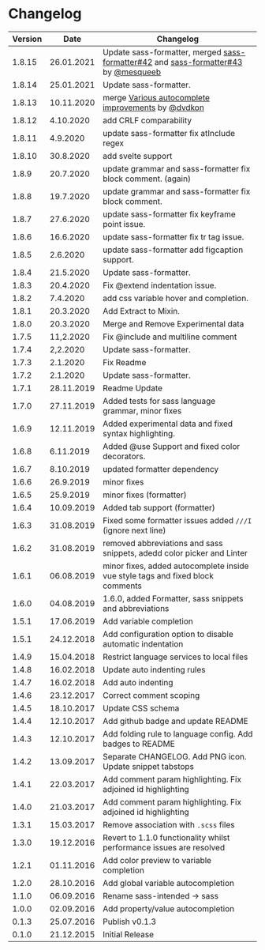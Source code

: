 # Changelog

| Version | Date       | Changelog                                                                                                                                       |
| ------- | ---------- | ----------------------------------------------------------------------------------------------------------------------------------------------- |
| 1.8.15   | 26.01.2021  | Update sass-formatter, merged [sass-formatter#42](https://github.com/TheRealSyler/sass-formatter/issues/42) and [sass-formatter#43](https://github.com/TheRealSyler/sass-formatter/issues/43) by [@mesqueeb](https://github.com/mesqueeb)                                                                                                                       |
| 1.8.14   | 25.01.2021  | Update sass-formatter.                                                                                                                          |
| 1.8.13  | 10.11.2020 | merge [Various autocomplete improvements](https://github.com/TheRealSyler/vscode-sass-indented/pull/63) by [@dvdkon](https://github.com/dvdkon) |
| 1.8.12  | 4.10.2020  | add CRLF comparability                                                                                                                          |
| 1.8.11  | 4.9.2020   | update sass-formatter fix atInclude regex                                                                                                       |
| 1.8.10  | 30.8.2020  | add svelte support                                                                                                                              |
| 1.8.9   | 20.7.2020  | update grammar and sass-formatter fix block comment. (again)                                                                                    |
| 1.8.8   | 19.7.2020  | update grammar and sass-formatter fix block comment.                                                                                            |
| 1.8.7   | 27.6.2020  | update sass-formatter fix keyframe point issue.                                                                                                 |
| 1.8.6   | 16.6.2020  | update sass-formatter fix tr tag issue.                                                                                                         |
| 1.8.5   | 2.6.2020   | update sass-formatter add figcaption support.                                                                                                   |
| 1.8.4   | 21.5.2020  | Update sass-formatter.                                                                                                                          |
| 1.8.3   | 20.4.2020  | Fix @extend indentation issue.                                                                                                                  |
| 1.8.2   | 7.4.2020   | add css variable hover and completion.                                                                                                          |
| 1.8.1   | 20.3.2020  | Add Extract to Mixin.                                                                                                                           |
| 1.8.0   | 20.3.2020  | Merge and Remove Experimental data                                                                                                              |
| 1.7.5   | 11,2.2020  | Fix @include and multiline comment                                                                                                              |
| 1.7.4   | 2,2.2020   | Update sass-formatter.                                                                                                                          |
| 1.7.3   | 2.1.2020   | Fix Readme                                                                                                                                      |
| 1.7.2   | 2.1.2020   | Update sass-formatter.                                                                                                                          |
| 1.7.1   | 28.11.2019 | Readme Update                                                                                                                                   |
| 1.7.0   | 27.11.2019 | Added tests for sass language grammar, minor fixes                                                                                              | 
| 1.6.9   | 12.11.2019 | Added experimental data and fixed syntax highlighting.                                                                                          |
| 1.6.8   | 6.11.2019  | Added @use Support and fixed color decorators.                                                                                                  |
| 1.6.7   | 8.10.2019  | updated formatter dependency                                                                                                                    |
| 1.6.6   | 26.9.2019  | minor fixes                                                                                                                                     |
| 1.6.5   | 25.9.2019  | minor fixes (formatter)                                                                                                                         |
| 1.6.4   | 10.09.2019 | Added tab support (formatter)                                                                                                                   |
| 1.6.3   | 31.08.2019 | Fixed some formatter issues added `///I` (ignore next line)                                                                                     |
| 1.6.2   | 31.08.2019 | removed abbreviations and sass snippets, adedd color picker and Linter                                                                          |
| 1.6.1   | 06.08.2019 | minor fixes, added autocomplete inside vue style tags and fixed block comments                                                                  |
| 1.6.0   | 04.08.2019 | 1.6.0, added Formatter, sass snippets and abbreviations                                                                                         |
| 1.5.1   | 17.06.2019 | Add variable completion                                                                                                                         |
| 1.5.1   | 24.12.2018 | Add configuration option to disable automatic indentation                                                                                       |
| 1.4.9   | 15.04.2018 | Restrict language services to local files                                                                                                       |
| 1.4.8   | 16.02.2018 | Update auto indenting rules                                                                                                                     |
| 1.4.7   | 16.02.2018 | Add auto indenting                                                                                                                              |
| 1.4.6   | 23.12.2017 | Correct comment scoping                                                                                                                         |
| 1.4.5   | 18.10.2017 | Update CSS schema                                                                                                                               |
| 1.4.4   | 12.10.2017 | Add github badge and update README                                                                                                              |
| 1.4.3   | 12.10.2017 | Add folding rule to language config. Add badges to README                                                                                       |
| 1.4.2   | 13.09.2017 | Separate CHANGELOG. Add PNG icon. Update snippet tabstops                                                                                       |
| 1.4.1   | 22.03.2017 | Add comment param highlighting. Fix adjoined id highlighting                                                                                    |
| 1.4.0   | 21.03.2017 | Add comment param highlighting. Fix adjoined id highlighting                                                                                    |
| 1.3.1   | 15.03.2017 | Remove association with `.scss` files                                                                                                           |
| 1.3.0   | 19.12.2016 | Revert to 1.1.0 functionality whilst performance issues are resolved                                                                            |
| 1.2.1   | 01.11.2016 | Add color preview to variable completion                                                                                                        |
| 1.2.0   | 28.10.2016 | Add global variable autocompletion                                                                                                              |
| 1.1.0   | 06.09.2016 | Rename sass-intended -> sass                                                                                                                    |
| 1.0.0   | 02.09.2016 | Add property/value autocompletion                                                                                                               |
| 0.1.3   | 25.07.2016 | Publish v0.1.3                                                                                                                                  |
| 0.1.0   | 21.12.2015 | Initial Release                                                                                                                                 |
